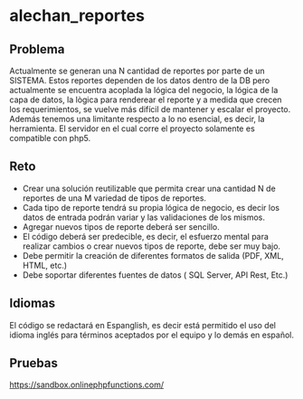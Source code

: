 # alechan_reportes

## Problema

Actualmente se generan una N cantidad de reportes por parte de un SISTEMA. Estos reportes dependen de los datos dentro de la DB pero actualmente se encuentra acoplada la 
lógica del negocio, la lógica de la capa de datos, la lògica para renderear el reporte y a medida que crecen los requerimientos, se vuelve más difícil de mantener y escalar
el proyecto. Además tenemos una limitante respecto a lo no esencial, es decir, la herramienta. El servidor en el cual corre el proyecto solamente es compatible con php5.

## Reto

- Crear una solución reutilizable que permita crear una cantidad N de reportes de una M variedad de tipos de reportes.
- Cada tipo de reporte tendrá su propia lógica de negocio, es decir los datos de entrada podrán variar y las validaciones de los mismos.
- Agregar nuevos tipos de reporte deberá ser sencillo.
- El código deberá ser predecible, es decir, el esfuerzo mental para realizar cambios o crear nuevos tipos de reporte, debe ser muy bajo.
- Debe permitir la creación de diferentes formatos de salida (PDF, XML, HTML, etc.)
- Debe soportar diferentes fuentes de datos ( SQL Server, API Rest, Etc.)


## Idiomas
El código se redactará en Espanglish, es decir está permitido el uso 
del idioma inglés para términos aceptados por el equipo y lo demás en español.



## Pruebas
https://sandbox.onlinephpfunctions.com/